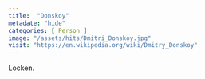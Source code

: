 ```yaml
---
title:  "Donskoy"
metadate: "hide"
categories: [ Person ]
image: "/assets/hits/Dmitri_Donskoy.jpg"
visit: "https://en.wikipedia.org/wiki/Dmitry_Donskoy"
---
```

Locken.